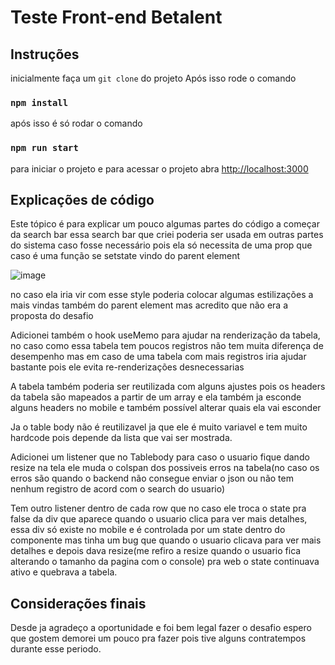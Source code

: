 # Teste Front-end Betalent

## Instruções
inicialmente faça um `git clone` do projeto
Após isso rode o comando

### `npm install`
após isso é só rodar o comando  
### `npm run start`
para iniciar o projeto e para acessar o projeto abra [http://localhost:3000](http://localhost:3000)

## Explicações de código
Este tópico é para explicar um pouco algumas partes do código 
a começar da search bar essa search bar que criei poderia ser usada em outras partes do sistema caso fosse necessário pois ela só necessita 
de uma prop que caso é uma função se setstate vindo do parent element 


![image](https://github.com/user-attachments/assets/18c26f06-3185-49a1-a563-807b268a166a)


no caso ela iria vir com esse style poderia colocar algumas estilizações a mais vindas também do parent element mas acredito que não era a proposta do desafio 

Adicionei também o hook useMemo para ajudar na renderização da tabela, no caso como essa tabela tem poucos registros não tem muita diferença de desempenho mas em caso de uma tabela com mais registros 
iria ajudar bastante pois ele evita re-renderizações desnecessarias

A tabela também poderia ser reutilizada com alguns ajustes pois os headers da tabela são mapeados a partir de um array e ela também ja esconde alguns headers no mobile e também possível alterar quais ela vai esconder

Ja o table body não é reutilizavel ja que ele é muito variavel e tem muito hardcode pois depende da lista que vai ser mostrada.

Adicionei um listener que no Tablebody para caso o usuario fique dando resize na tela ele muda o colspan dos possiveis erros na tabela(no caso os erros são quando o backend não consegue enviar o json ou não tem nenhum registro de acord com o search do usuario)

Tem outro listener dentro de cada row que no caso ele troca o state pra false da div que aparece quando o usuario clica para ver mais detalhes, essa div só existe no mobile e é controlada por um state dentro do componente mas tinha um bug que quando o usuario clicava para ver mais detalhes e depois dava resize(me refiro a resize quando o usuario fica alterando o tamanho da pagina com o console) pra web o state continuava ativo e quebrava a tabela.

## Considerações finais

Desde ja agradeço a oportunidade e foi bem legal fazer o desafio espero que gostem demorei um pouco pra fazer pois tive alguns contratempos durante esse periodo.


